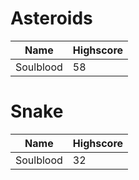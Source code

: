 # Asteroids
| Name        | Highscore |
|-------------|-----------|
| Soulblood   | 58        |

# Snake
| Name        | Highscore |
|-------------|-----------|
| Soulblood   | 32        |
